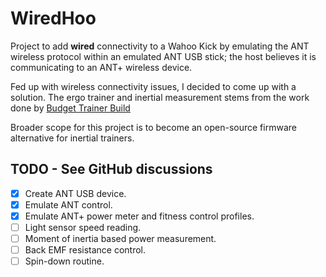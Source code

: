 # WiredHoo

Project to add **wired** connectivity to a Wahoo Kick by emulating the ANT wireless protocol within an emulated ANT USB stick; the host believes it is communicating to an ANT+ wireless device.

Fed up with wireless connectivity issues, I decided to come up with a solution. The ergo trainer and inertial measurement stems from the work done by [Budget Trainer Build](https://budgettrainerbuild.wordpress.com/)

Broader scope for this project is to become an open-source firmware alternative for inertial trainers.

## TODO - See GitHub discussions

 - [x] Create ANT USB device.
 - [x] Emulate ANT control.
 - [x] Emulate ANT+ power meter and fitness control profiles.
 - [ ] Light sensor speed reading.
 - [ ] Moment of inertia based power measurement.
 - [ ] Back EMF resistance control.
 - [ ] Spin-down routine.
